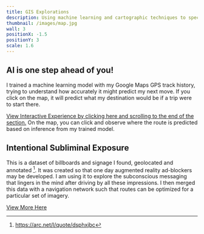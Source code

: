 ```yaml
---
title: GIS Explorations
description: Using machine learning and cartographic techniques to speculate about the nature of data
thumbnail: /images/map.jpg
wall: 3
positionX: -1.5
positionY: 3
scale: 1.6
---
```


## AI is one step ahead of you!

I trained a machine learning model with my Google Maps GPS track history, trying to understand how accurately it might predict my next move. If you click on the map, it will predict what my destination would be if a trip were to start there.

[View Interactive Experience by clicking here and scrolling to the end of the section.](https://gsapp-cdp.github.io/colloquium-1-2024/work/sebastian-schloesser/#ethical-predictions) On the map, you can click and observe where the route is predicted based on inference from my trained model.

## Intentional Subliminal Exposure 

This is a dataset of billboards and signage I found, geolocated and annotated [^1]. It was created so that one day augmented reality ad-blockers may be developed. I am using it to explore the subconscious messaging that lingers in the mind after driving by all these impressions. I then merged this data with a navigation network such that routes can be optimized for a particular set of imagery.

[View More Here](https://gsapp-cdp.github.io/colloquium-1-2024/work/sebastian-schloesser/#speculative-data)

[^1]: https://arc.net/l/quote/dsphxjbc